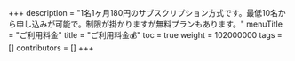 +++
description = "1名1ヶ月180円のサブスクリプション方式です。最低10名から申し込みが可能で。制限が掛かりますが無料プランもあります。"
menuTitle = "ご利用料金"
title = "ご利用料金💰"
toc = true
weight = 102000000
tags = []
contributors = []
+++
